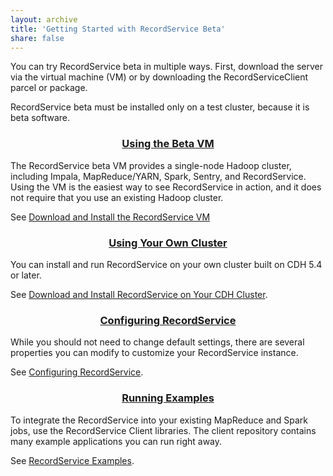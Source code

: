 ```yaml
---
layout: archive
title: 'Getting Started with RecordService Beta'
share: false
---
```

You can try RecordService beta in multiple ways. First, download the server via the virtual machine (VM) or by downloading the RecordServiceClient parcel or package.

RecordService beta must be installed only on a test cluster, because it is beta software.

<div class="tiles">
<div class="tile">
<h3 align="center"><a href="{{site.baseurl}}/vm.html">Using the Beta VM</a></h3>
<p>
The RecordService beta VM provides a single-node Hadoop cluster, including Impala, MapReduce/YARN, Spark, Sentry, and RecordService.  Using the VM is the easiest way to see RecordService in action, and it does not require that you  use an existing Hadoop cluster.
</p>
<p>
See <a href="{{site.baseurl}}/vm.html">Download and Install the RecordService VM</a>
</p>
</div>
<div class="tile">
<h3 align="center"><a href="{{site.baseurl}}/installOnCluster.html">Using Your Own Cluster</a></h3>
<p>
You can install and run RecordService on your own cluster built on CDH 5.4 or later.
</p>
<p>
See <a href="{{site.baseurl}}/installOnCluster.html">Download and Install RecordService on Your CDH Cluster</a>.
</p>
</div>
<div class="tile">
<h3 align="center"><a href="{{site.baseurl}}/rsConfig.html">Configuring RecordService</a></h3>
<p>
While you should not need to change default settings, there are several properties you can modify to customize your RecordService instance.
</p>
<p>
See <a href="{{site.baseurl}}/rsConfig.html">Configuring RecordService</a>.
</p>
</div>
<div class="tile">
<h3 align="center"><a href="{{site.baseurl}}/examples.html">Running Examples</a></h3>
<p>
To integrate the RecordService into your existing MapReduce and Spark jobs, use the RecordService Client libraries. The client repository contains many example applications you can run right away.
</p>
<p>
See <a href="{{site.baseurl}}/examples.html">RecordService Examples</a>.
</p>
</div>
</div>
